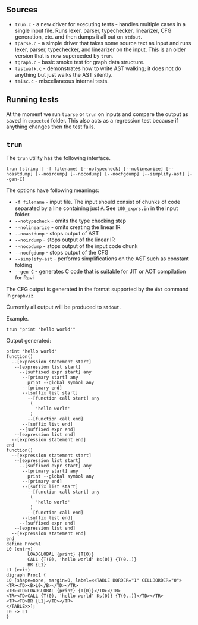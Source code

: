 ## Sources

* `trun.c` - a new driver for executing tests - handles multiple cases in a single input file. Runs lexer, parser, typechecker, linearizer, CFG generation, etc. and then dumps it all out on `stdout`.
* `tparse.c` - a simple driver that takes some source text as input and runs lexer, parser, typechecker, and linearizer on the input. This is an older version that is now superceded by `trun`.
* `tgraph.c` - basic smoke test for graph data structure.
* `tastwalk.c` - demonstrates how to write AST walking; it does not do anything but just walks the AST silently.
* `tmisc.c` - miscellaneous internal tests.

## Running tests

At the moment we run `tparse` or `trun` on inputs and compare the output as saved in `expected` folder. This also acts as a regression test because if anything changes then the test fails.

## `trun`

The `trun` utility has the following interface.

```
trun [string | -f filename] [--notypecheck] [--nolinearize] [--noastdump] [--noirdump] [--nocodump] [--nocfgdump] [--simplify-ast] [--gen-C]
```

The options have following meanings:

* `-f filename` - input file. The input should consist of chunks of code separated by a line containing just `#`. See `t00_exprs.in` in the input folder.
* `--notypecheck` - omits the type checking step
* `--nolinearize` - omits creating the linear IR
* `--noastdump` - stops output of AST
* `--noirdump` - stops output of the linear IR
* `--nocodump` - stops output of the input code chunk
* `--nocfgdump` - stops output of the CFG
* `--simplify-ast` - performs simplifications on the AST such as constant folding
* `--gen-C` - generates C code that is suitable for JIT or AOT compilation for Ravi

The CFG output is generated in the format supported by the `dot` command in `graphviz`. 

Currently all output will be produced to `stdout`.

Example. 

```
trun "print 'hello world'"
```

Output generated:

```
print 'hello world'
function()
  --[expression statement start]
   --[expression list start]
     --[suffixed expr start] any
      --[primary start] any
        print --global symbol any
      --[primary end]
      --[suffix list start]
        --[function call start] any
         (
           'hello world'
         )
        --[function call end]
      --[suffix list end]
     --[suffixed expr end]
   --[expression list end]
  --[expression statement end]
end
function()
  --[expression statement start]
   --[expression list start]
     --[suffixed expr start] any
      --[primary start] any
        print --global symbol any
      --[primary end]
      --[suffix list start]
        --[function call start] any
         (
           'hello world'
         )
        --[function call end]
      --[suffix list end]
     --[suffixed expr end]
   --[expression list end]
  --[expression statement end]
end
define Proc%1
L0 (entry)
        LOADGLOBAL {print} {T(0)}
        CALL {T(0), 'hello world' Ks(0)} {T(0..)}
        BR {L1}
L1 (exit)
digraph Proc1 {
L0 [shape=none, margin=0, label=<<TABLE BORDER="1" CELLBORDER="0">
<TR><TD><B>L0</B></TD></TR>
<TR><TD>LOADGLOBAL {print} {T(0)}</TD></TR>
<TR><TD>CALL {T(0), 'hello world' Ks(0)} {T(0..)}</TD></TR>
<TR><TD>BR {L1}</TD></TR>
</TABLE>>];
L0 -> L1
}
```

